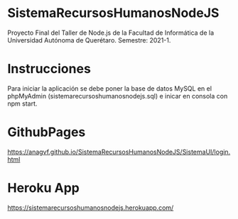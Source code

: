 # SistemaRecursosHumanosNodeJS
Proyecto Final del Taller de Node.js de la Facultad de Informática de la Universidad Autónoma de Querétaro. Semestre: 2021-1.

# Instrucciones
Para iniciar la aplicación se debe poner la base de datos MySQL en el phpMyAdmin (sistemarecursoshumanosnodejs.sql) e inicar en consola con npm start.

# GithubPages
https://anagvf.github.io/SistemaRecursosHumanosNodeJS/SistemaUI/login.html

# Heroku App
https://sistemarecursoshumanosnodejs.herokuapp.com/